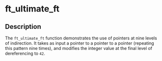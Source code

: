 # ft_ultimate_ft

## Description

The `ft_ultimate_ft` function demonstrates the use of pointers at nine levels of indirection. It takes as input a pointer to a pointer to a pointer (repeating this pattern nine times), and modifies the integer value at the final level of dereferencing to `42`.

